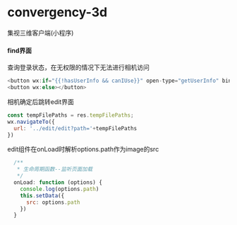 # convergency-3d
集视三维客户端(小程序)



#### find界面

查询登录状态，在无权限的情况下无法进行相机访问

```javascript
<button wx:if="{{!hasUserInfo && canIUse}}" open-type="getUserInfo" bindgetuserinfo="getUserInfo"> 获取头像昵称 </button>
<button wx:else></button>
```



相机确定后跳转edit界面

```javascript
const tempFilePaths = res.tempFilePaths;
wx.navigateTo({
  url: '../edit/edit?path='+tempFilePaths
})
```



edit组件在onLoad时解析options.path作为image的src

```javascript
  /**
   * 生命周期函数--监听页面加载
   */
  onLoad: function (options) {
    console.log(options.path)
    this.setData({
      src: options.path
    })
  }
```

